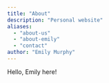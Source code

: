 ```yaml
---
title: "About"
description: "Personal website"
aliases:
  - "about-us"
  - "about-emily"
  - "contact"
author: "Emily Murphy"
---
```

Hello, Emily here! 


